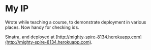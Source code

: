 # My IP

Wrote while teaching a course, to demonstrate deployment in various places. Now handy for checking ids.

Sinatra, and deployed at [http://mighty-spire-8134.herokuapp.com](http://mighty-spire-8134.herokuapp.com).

